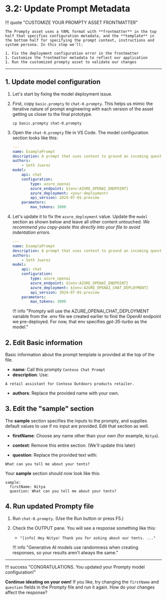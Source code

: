 # 3.2: Update Prompt Metadata


!!! quote "CUSTOMIZE YOUR PROMPTY ASSET FRONTMATTER"

    The Prompty asset uses a YAML format with **frontmatter** in the top half that specifies configuration metadata, and the **template** in the bottom half for specifying the prompt context, instructions and system persona. In this step we'll:

    1. Fix the deployment configuration error in the frontmatter
    1. Customize the frontmatter metadata to reflect our application
    1. Run the customized prompty asset to validate our changes

---


## 1. Update model configuration

1. Let's start by fixing the model deployment issue.
1. First, copy `basic.prompty` to `chat-0.prompty`. This helps us mimic the iterative nature of prompt engineering with each version of the asset getting us closer to the final prototype.
    ```title=""
    cp basic.prompty chat-0.prompty
    ```
1. Open the `chat-0.prompty` file in VS Code. The model configuration section looks like this:

    ```yaml title="chat-0.prompty"
    ---
    name: ExamplePrompt
    description: A prompt that uses context to ground an incoming question
    authors:
        - Seth Juarez
    model:
        api: chat
        configuration:
            type: azure_openai
            azure_endpoint: ${env:AZURE_OPENAI_ENDPOINT}
            azure_deployment: <your-deployment>
            api_version: 2024-07-01-preview
        parameters:
            max_tokens: 3000
    ```

1. Let's update it to fix the `azure_deployment` value. Update the `model` section as shown below and leave all other content untouched. _We recommend you copy-paste this directly into your file to avoid indentation errors._

    ```yaml title="chat-0.prompty"
    ---
    name: ExamplePrompt
    description: A prompt that uses context to ground an incoming question
    authors:
        - Seth Juarez
    model:
        api: chat
        configuration:
            type: azure_openai
            azure_endpoint: ${env:AZURE_OPENAI_ENDPOINT}
            azure_deployment: ${env:AZURE_OPENAI_CHAT_DEPLOYMENT}
            api_version: 2024-07-01-preview
        parameters:
            max_tokens: 3000
    ```

    !!! info "Prompty will use the AZURE_OPENAI_CHAT_DEPLOYMENT variable from the .env file we created earlier to find the OpenAI endpoint we pre-deployed. For now, that env specifies _gpt-35-turbo_ as the model."


## 2. Edit Basic information

Basic information about the prompt template is provided at the top of the file.

* **name**: Call this prompty `Contoso Chat Prompt`
* **description**: Use:
```
A retail assistant for Contoso Outdoors products retailer.
```
* **authors**: Replace the provided name with your own.

## 3. Edit the "sample" section

The **sample** section specifies the inputs to the prompty, and supplies default values to use if no input are provided. Edit that section as well.

* **firstName**: Choose any name other than your own (for example, `Nitya`).

* **context**: Remove this entire section. (We'll update this later)

* **question**: Replace the provided text with:
```
What can you tell me about your tents?
```

Your **sample** section should now look like this:
```
sample:
  firstName: Nitya
  question: What can you tell me about your tents?
```

## 4. Run updated Prompty file

1. Run `chat-0.prompty`. (Use the Run button or press F5.)

1. Check the OUTPUT pane. You will see a response something like this:
    - `"[info] Hey Nitya! Thank you for asking about our tents. ..."`

    !!! info "Generative AI models use randomness when creating responses, so your results aren't always the same." 


---

!!! success "CONGRATULATIONS. You updated your Prompty model configuration!"

**Continue ideating on your own!** If you like, try changing the `firstName` and `question` fields in the Prompty file and run it again. How do your changes affect the response?
